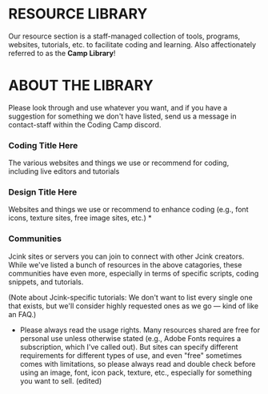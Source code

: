 # RESOURCE LIBRARY
Our resource section is a staff-managed collection of tools, programs, websites, tutorials, etc. to facilitate coding and learning. Also affectionately referred to as the **Camp Library**!

# ABOUT THE LIBRARY

Please look through and use whatever you want, and if you have a suggestion for something we don't have listed, send us a message in contact-staff within the Coding Camp discord. 

### Coding Title Here 
The various websites and things we use or recommend for coding, including live editors and tutorials

### Design Title Here
Websites and things we use or recommend to enhance coding (e.g., font icons, texture sites, free image sites, etc.) * 

### Communities 
Jcink sites or servers you can join to connect with other Jcink creators. While we've listed a bunch of resources in the above catagories, these communities have even more, especially in terms of specific scripts, coding snippets, and tutorials. 

(Note about Jcink-specific tutorials: We don't want to list every single one that exists, but we'll consider highly requested ones as we go — kind of like an FAQ.) 

* Please always read the usage rights. Many resources shared are free for personal use unless otherwise stated (e.g., Adobe Fonts requires a subscription, which I've called out). But sites can specify different requirements for different types of use, and even "free" sometimes comes with limitations, so please always read and double check before using an image, font, icon pack, texture, etc., especially for something you want to sell. (edited)
